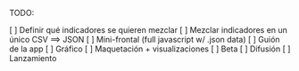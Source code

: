 TODO:

[ ] Definir qué indicadores se quieren mezclar
[ ] Mezclar indicadores en un único CSV ==> JSON
[ ] Mini-frontal (full javascript w/ .json data)
[ ] Guión de la app
[ ] Gráfico
[ ] Maquetación + visualizaciones
[ ] Beta
[ ] Difusión
[ ] Lanzamiento
